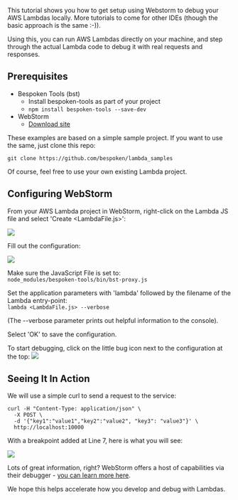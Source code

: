 
This tutorial shows you how to get setup using Webstorm to debug your AWS Lambdas locally. More tutorials to come for other IDEs (though the basic approach is the same :-)).

Using this, you can run AWS Lambdas directly on your machine, and step through the actual Lambda code to debug it with real requests and responses.

## Prerequisites
* Bespoken Tools (bst)
    * Install bespoken-tools as part of your project
    * `npm install bespoken-tools --save-dev`
* WebStorm
    * [Download site](https://www.jetbrains.com/webstorm/)

These examples are based on a simple sample project. If  you want to use the same, just clone this repo:
```
git clone https://github.com/bespoken/lambda_samples
```

Of course, feel free to use your own existing Lambda project.

## Configuring WebStorm
From your AWS Lambda project in WebStorm, right-click on the Lambda JS file and select 'Create &lt;LambdaFile.js&gt;':

<img src='../../assets/images/lambda-webstorm-configure.png' />

Fill out the configuration:

<img src='../../assets/images/lambda-webstorm-configuration.png'  />

Make sure the JavaScript File is set to:  
`node_modules/bespoken-tools/bin/bst-proxy.js`

Set the application parameters with 'lambda' followed by the filename of the Lambda entry-point:  
`lambda <LambdaFile.js> --verbose`

(The --verbose parameter prints out helpful information to the console).

Select 'OK' to save the configuration.

To start debugging, click on the little bug icon next to the configuration at the top:
<img src='../../assets/images/lambda-webstorm-debug.png' />

## Seeing It In Action
We will use a simple curl to send a request to the service:
```
curl -H "Content-Type: application/json" \
  -X POST \
  -d '{"key1":"value1","key2":"value2", "key3": "value3"}' \
  http://localhost:10000
```

With a breakpoint added at Line 7, here is what you will see:

<img src='../../assets/images/lambda-webstorm-inspecting.png' />

Lots of great information, right? WebStorm offers a host of capabilities via their debugger - [you can learn more here](https://www.jetbrains.com/help/webstorm/2016.2/running-and-debugging-node-js.html).

We hope this helps accelerate how you develop and debug with Lambdas.

